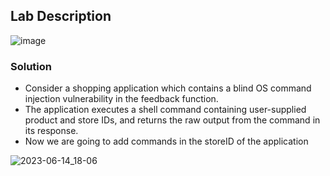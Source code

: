 ## Lab Description

![image](https://github.com/rahulr98/Portswigger_LABs/assets/116432525/5acbb5cb-a143-439e-a031-ebef8a7bd7e2)

### Solution

  - Consider a shopping application which contains a blind OS command injection vulnerability in the feedback function.
  - The application executes a shell command containing user-supplied product and store IDs, and returns the raw output from the command in its response.
  - Now we are going to add commands in the storeID of the application

![2023-06-14_18-06](https://github.com/rahulr98/Portswigger_LABs/assets/116432525/9f8a17c2-2a31-4b60-a0d0-25c4feab6848)
